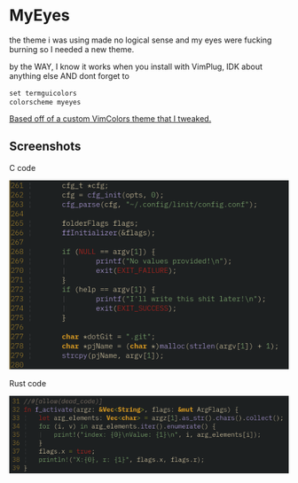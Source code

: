 # MyEyes

the theme i was using made no logical sense and my eyes were fucking burning
so I needed a new theme.

by the WAY, I know it works when you install with VimPlug, IDK about anything else AND dont forget to 

    set termguicolors
    colorscheme myeyes

[Based off of a custom VimColors theme that I tweaked.](https://vimcolors.org/)



## Screenshots

C code

![img](./pics/C.png)

Rust code 

![img](./pics/rust.png)

